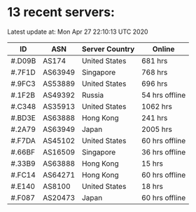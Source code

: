 # 13 recent servers:

Latest update at: Mon Apr 27 22:10:13 UTC 2020

| ID | ASN | Server Country | Online |
| -- | --- | -------------- | ------ |
| #.D09B | AS174 | United States | 681 hrs |
| #.7F1D | AS63949 | Singapore | 768 hrs |
| #.9FC3 | AS53889 | United States | 696 hrs |
| #.1F2B | AS49392 | Russia | 54 hrs offline |
| #.C348 | AS35913 | United States | 1062 hrs |
| #.BD3E | AS63888 | Hong Kong | 241 hrs |
| #.2A79 | AS63949 | Japan | 2005 hrs |
| #.F7DA | AS45102 | United States | 60 hrs offline |
| #.66BF | AS16509 | Singapore | 36 hrs offline |
| #.33B9 | AS63888 | Hong Kong | 15 hrs |
| #.FC14 | AS64271 | Hong Kong | 60 hrs offline |
| #.E140 | AS8100 | United States | 18 hrs |
| #.F087 | AS20473 | Japan | 60 hrs offline |

